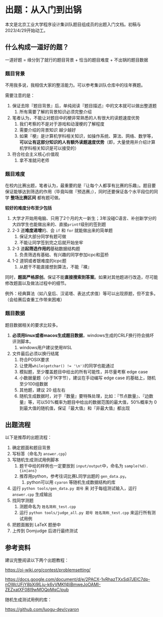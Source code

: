# 出题：从入门到出锅

本文是北京工业大学程序设计集训队题目组成员的出题入门文档。初稿与2023/4/29开始动工。



## 什么构成一道好的题？

一道好题 = 缘分到了就行的题目背景 + 恰当的题目难度 + 不出锅的题目数据

### 题目背景

不用我多说，我相信大家的整活能力。可以参考集训队仓库中的往年赛题。

需要注意的是：

1. 保证去除『题目背景』后，单纯阅读『题目描述』中的文本就可以做出整道题
   1. 所有需要了解的背景知识必须完整介绍
2. 笔者认为，不能让对题目中的梗非常熟悉的人有很大的读题速度优势
   1. 我们考察的不是对于游戏和动漫梗的了解程度
   2. 需要介绍的背景知识 越少越好
   3. 如果『梗』是计算机学科相关知识，如操作系统、算法、网络、数学等，**可以让有这部分知识的人有额外读题速度优势**（即，大量使用并介绍计算机学科相关知识是可以接受的）
3. 符合社会主义核心价值观
   1. 拿不准就问老师

### 题目难度

在校内比赛出题，笔者认为，最重要的是『让每个人都享有比赛的乐趣』。题目要保证能够达到筛选的作用（毕竟叫做『预选赛』），同时还要保证各个水平段位的同学 **整场比赛区间** 都有题可做。

**较好的难度分布至少包括**

1. 大学才开始用电脑、只用了2个月的大一新生；3年没碰C语言、补创新学分的大四学生也能做出来的、直接`printf`级别的签到题
2. 2-3 道**难度递增**的、会 `if` 和 `for` 就能做出来的简单题
   1. 保证大部分同学有题可做
   2. 不能让同学签到完之后就开始坐牢
3. 2-3 道**起筛选作用的**基础数据结构题
   1. 负责筛选有基础、有兴趣的同学参加icpc和蓝桥
4. 1-2 道铜或者银难度的icpc题
   1. 从题干不能直接想到算法，不能『裸』

同时，**题面严格原创**。保证不能**直接搜索到答案**。如果对其他题进行改造，尽可能修改题面以及做法过程中的细节。

例外：经典算法（如八皇后、汉诺塔、表达式求值）等可以出现原题，但不宜多。（会给赛后查重工作带来困难）

### 题目数据

题目数据相关的要求比较多。

1. **必须用linux或者macos生成题目数据**，windows生成的CRLF换行符会搞坏评测脚本。
   1. windows用户建议使用WSL
2. 文件最后必须以换行结尾
   1. 符合POSIX要求
   2. 让使用`while(getchar() != '\n')`的同学也能通过
   3. 模拟题，至少覆盖题目中给出的所有可能性，并尽量考察 edge case
   4. 小数据量题（小于1K字节），建议在手动编写 edge case 的基础上，随机至少100组数据
   5. 其他题，建议 20 组左右
   6. 随机生成数据时，对于『数量』要特殊处理，比如：『节点数量』、『边数量』等，可以50%概率为题目中给出的数据范围的最大值，50%概率为 0到最大值的随机值，保证『最大值』和『非最大值』都出现



## 出题流程

以下是推荐的出题流程：

1. 确定题面和题目背景
2. 写标答（命名为 `answer.cpp`）
3. 写随机生成测试用例脚本
   1. 题干中给的样例也一定要放到 `input/output`中，命名为 `sample(%d).{in|ans}`
   2. 推荐用python，参考往词比赛L同学出题的 `gen_data.py`。
      1. python可以用 `cyaron` 等随机生成数据结构的库
4. 运行 `python tools/gen_data.py 题号` 来 对于每组测试输入，运行 `answer.cpp` 生成输出
5. 找同学测题
   1. 测题命名为 `姓名简称_test.cpp`
   2. 运行 `python tools/judge_all.py 题号 姓名简称_test.cpp` 来运行所有测试用例
6. 把题面搬到 LaTeX 题册中
7. 上传到 Domjudge 后进行最终测试

## 参考资料

建议完整阅读以下两个出题教程：

https://oi-wiki.org/contest/problemsetting/

https://docs.google.com/document/d/e/2PACX-1vRhazTXxSdj7JEIC7dp-nOWcUFiY8bXi9lLju-k6vVMKf4IiBmweJoOAMI-ZEZxatXF08I9wMOQpMqC/pub

随机生成测试用例的库：

https://github.com/luogu-dev/cyaron
